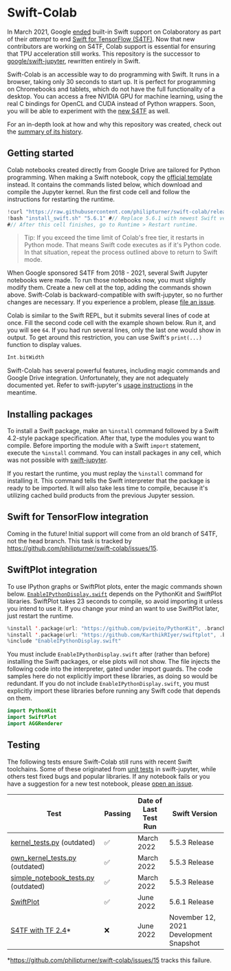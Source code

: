 # Swift-Colab

In March 2021, Google [ended](./Documentation/ColabSupportHistory.md) built-in Swift support on Colaboratory as part of their *attempt* to end [Swift for TensorFlow (S4TF)](https://github.com/tensorflow/swift). Now that new contributors are working on S4TF, Colab support is essential for ensuring that TPU acceleration still works. This repository is the successor to [google/swift-jupyter](https://github.com/google/swift-jupyter), rewritten entirely in Swift.

Swift-Colab is an accessible way to do programming with Swift. It runs in a browser, taking only 30 seconds to start up. It is perfect for programming on Chromebooks and tablets, which do not have the full functionality of a desktop. You can access a free NVIDIA GPU for machine learning, using the real C bindings for OpenCL and CUDA instead of Python wrappers. Soon, you will be able to experiment with the [new S4TF](https://github.com/s4tf/s4tf) as well.

For an in-depth look at how and why this repository was created, check out the [summary of its history](./Documentation/ColabSupportHistory.md).

## Getting started

Colab notebooks created directly from Google Drive are tailored for Python programming. When making a Swift notebook, copy the [official template](https://colab.research.google.com/drive/1EACIWrk9IWloUckRm3wu973bKUBXQDKR?usp=sharing) instead. It contains the commands listed below, which download and compile the Jupyter kernel. Run the first code cell and follow the instructions for restarting the runtime.

```swift
!curl "https://raw.githubusercontent.com/philipturner/swift-colab/release/latest/install_swift.sh" --output "install_swift.sh"
!bash "install_swift.sh" "5.6.1" #// Replace 5.6.1 with newest Swift version.
#// After this cell finishes, go to Runtime > Restart runtime.
```

> Tip: If you exceed the time limit of Colab's free tier, it restarts in Python mode. That means Swift code executes as if it's Python code. In that situation, repeat the process outlined above to return to Swift mode.

When Google sponsored S4TF from 2018 - 2021, several Swift Jupyter notebooks were made. To run those notebooks now, you must slightly modify them. Create a new cell at the top, adding the commands shown above. Swift-Colab is backward-compatible with swift-jupyter, so no further changes are necessary. If you experience a problem, please [file an issue](https://github.com/philipturner/swift-colab/issues).

Colab is similar to the Swift REPL, but it submits several lines of code at once. Fill the second code cell with the example shown below. Run it, and you will see `64`. If you had run several lines, only the last one would show in output. To get around this restriction, you can use Swift's `print(...)` function to display values.

```swift
Int.bitWidth
```

Swift-Colab has several powerful features, including magic commands and Google Drive integration. Unfortunately, they are not adequately documented yet. Refer to swift-jupyter's [usage instructions](https://github.com/google/swift-jupyter#usage-instructions) in the meantime.

## Installing packages

To install a Swift package, make an `%install` command followed by a Swift 4.2-style package specification. After that, type the modules you want to compile. Before importing the module with a Swift `import` statement, execute the `%install` command. You can install packages in any cell, which was not possible with [swift-jupyter](https://github.com/google.swift-jupyter).

If you restart the runtime, you must replay the `%install` command for installing it. This command tells the Swift interpreter that the package is ready to be imported. It will also take less time to compile, because it's utilizing cached build products from the previous Jupyter session.

## Swift for TensorFlow integration

Coming in the future! Initial support will come from an old branch of S4TF, not the head branch. This task is tracked by https://github.com/philipturner/swift-colab/issues/15.

<!--
For in the future, when S4TF works in Colab. Either I fix the build system, or I hard-code some way to install the X10 binary.
-->

## SwiftPlot integration

To use IPython graphs or SwiftPlot plots, enter the magic commands shown below. [`EnableIPythonDisplay.swift`](https://github.com/philipturner/swift-colab/blob/main/Sources/include/EnableIPythonDisplay.swift) depends on the PythonKit and SwiftPlot libraries. SwiftPlot takes 23 seconds to compile, so avoid importing it unless you intend to use it. If you change your mind an want to use SwiftPlot later, just restart the runtime.

```swift
%install '.package(url: "https://github.com/pvieito/PythonKit", .branch("master"))' PythonKit
%install '.package(url: "https://github.com/KarthikRIyer/swiftplot", .branch("master"))' SwiftPlot AGGRenderer
%include "EnableIPythonDisplay.swift"
```

You must include `EnableIPythonDisplay.swift` after (rather than before) installing the Swift packages, or else plots will not show. The file injects the following code into the interpreter, gated under import guards. The code samples here do not explicitly import these libraries, as doing so would be redundant. If you do not include `EnableIPythonDisplay.swift`, you must explicitly import these libraries before running any Swift code that depends on them.

```swift
import PythonKit
import SwiftPlot
import AGGRenderer
```

## Testing

The following tests ensure Swift-Colab still runs with recent Swift toolchains. Some of these originated from [unit tests](https://github.com/google/swift-jupyter/tree/main/test/tests) in swift-jupyter, while others test fixed bugs and popular libraries. If any notebook fails or you have a suggestion for a new test notebook, please [open an issue](https://github.com/philipturner/swift-colab/issues).

<!-- Emoji shortcuts for reference: ✅ ❌ -->

| Test | Passing | Date of Last Test Run | Swift Version |
| ---- | ------- | --------------------- | ------------- |
| [kernel_tests.py](https://colab.research.google.com/drive/1vooU1XVHSpolOSmVUKM4Wj6opEJBt7zs?usp=sharing) (outdated) | ✅ | March 2022 | 5.5.3 Release |
| [own_kernel_tests.py](https://colab.research.google.com/drive/1nHitEZm9QZNheM-ALajARyRZY2xpZr00?usp=sharing) (outdated) | ✅ | March 2022 | 5.5.3 Release |
| [simple_notebook_tests.py](https://colab.research.google.com/drive/18316eFVMw-NIlA9OandB7djvp0J4jI0-?usp=sharing) (outdated) | ✅ | March 2022 | 5.5.3 Release |
| [SwiftPlot](https://colab.research.google.com/drive/1Rxs7OfuKIJ_hAm2gUQT2gWSuIcyaeZfz?usp=sharing) | ✅ | June 2022 | 5.6.1 Release
| [S4TF with TF 2.4](https://colab.research.google.com/drive/1v3ZhraaHdAS2TGj03hE0cK-KRFzsqxO1?usp=sharing)* | ❌ | June 2022 | November 12, 2021 Development Snapshot |

\*https://github.com/philipturner/swift-colab/issues/15 tracks this failure.
